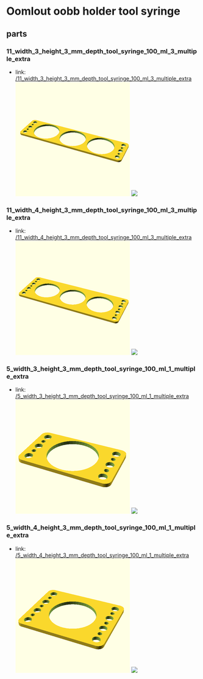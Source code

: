 # Oomlout oobb holder tool syringe


## parts

### 11_width_3_height_3_mm_depth_tool_syringe_100_ml_3_multiple_extra
* link: [/11_width_3_height_3_mm_depth_tool_syringe_100_ml_3_multiple_extra](11_width_3_height_3_mm_depth_tool_syringe_100_ml_3_multiple_extra)  
![](11_width_3_height_3_mm_depth_tool_syringe_100_ml_3_multiple_extra/3dpr_300.png)  ![](11_width_3_height_3_mm_depth_tool_syringe_100_ml_3_multiple_extra/image_300.jpg)
 

### 11_width_4_height_3_mm_depth_tool_syringe_100_ml_3_multiple_extra
* link: [/11_width_4_height_3_mm_depth_tool_syringe_100_ml_3_multiple_extra](11_width_4_height_3_mm_depth_tool_syringe_100_ml_3_multiple_extra)  
![](11_width_4_height_3_mm_depth_tool_syringe_100_ml_3_multiple_extra/3dpr_300.png)  ![](11_width_4_height_3_mm_depth_tool_syringe_100_ml_3_multiple_extra/image_300.jpg)
 

### 5_width_3_height_3_mm_depth_tool_syringe_100_ml_1_multiple_extra
* link: [/5_width_3_height_3_mm_depth_tool_syringe_100_ml_1_multiple_extra](5_width_3_height_3_mm_depth_tool_syringe_100_ml_1_multiple_extra)  
![](5_width_3_height_3_mm_depth_tool_syringe_100_ml_1_multiple_extra/3dpr_300.png)  ![](5_width_3_height_3_mm_depth_tool_syringe_100_ml_1_multiple_extra/image_300.jpg)
 

### 5_width_4_height_3_mm_depth_tool_syringe_100_ml_1_multiple_extra
* link: [/5_width_4_height_3_mm_depth_tool_syringe_100_ml_1_multiple_extra](5_width_4_height_3_mm_depth_tool_syringe_100_ml_1_multiple_extra)  
![](5_width_4_height_3_mm_depth_tool_syringe_100_ml_1_multiple_extra/3dpr_300.png)  ![](5_width_4_height_3_mm_depth_tool_syringe_100_ml_1_multiple_extra/image_300.jpg)
 
